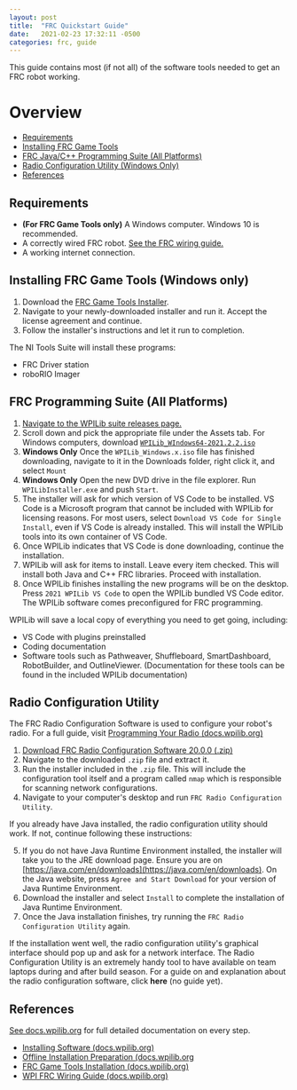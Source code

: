 ```yaml
---
layout: post
title:  "FRC Quickstart Guide"
date:   2021-02-23 17:32:11 -0500
categories: frc, guide
---
```


This guide contains most (if not all) of the software tools needed to get an FRC robot working.

# Overview

 - [Requirements](#requirements)
 - [Installing FRC Game Tools](#installing-frc-game-tools-windows-only)
 - [FRC Java/C++ Programming Suite (All Platforms)](#frc-programming-suite-all-platforms)
 - [Radio Configuration Utility (Windows Only)](#radio-configuration-utility)
 - [References](#references)

## Requirements

- **(For FRC Game Tools only)** A Windows computer. Windows 10 is recommended.
- A correctly wired FRC robot. [See the FRC wiring guide.](https://docs.wpilib.org/en/stable/docs/zero-to-robot/step-1/how-to-wire-a-robot.html)
- A working internet connection.

## Installing FRC Game Tools (Windows only)

1. Download the [FRC Game Tools Installer](https://www.ni.com/en-us/support/downloads/drivers/download.frc-game-tools.html#369633).
2. Navigate to your newly-downloaded installer and run it. Accept the license agreement and continue.
3. Follow the installer's instructions and let it run to completion.

The NI Tools Suite will install these programs:
 - FRC Driver station
 - roboRIO Imager

## FRC Programming Suite (All Platforms)

1. [Navigate to the WPILib suite releases page.](https://github.com/wpilibsuite/allwpilib/releases)
2. Scroll down and pick the appropriate file under the Assets tab. For Windows computers, download [`WPILib_WIndows64-2021.2.2.iso`](https://github.com/wpilibsuite/allwpilib/releases/download/v2021.2.2/WPILib_Windows64-2021.2.2.iso)
3. **Windows Only** Once the `WPILib_Windows.x.iso` file has finished downloading, navigate to it in the Downloads folder, right click it, and select `Mount`
4. **Windows Only** Open the new DVD drive in the file explorer. Run `WPILibInstaller.exe` and push `Start`.
5. The installer will ask for which version of VS Code to be installed. VS Code is a Microsoft program that cannot be included with WPILib for licensing reasons. For most users, select `Download VS Code for Single Install`, even if VS Code is already installed. This will install the WPILib tools into its own container of VS Code.
6. Once WPILib indicates that VS Code is done downloading, continue the installation.
7. WPILib will ask for items to install. Leave every item checked. This will install both Java and C++ FRC libraries. Proceed with installation.
8. Once WPILib finishes installing the new programs will be on the desktop. Press `2021 WPILib VS Code` to open the WPILib bundled VS Code editor. The WPILib software comes preconfigured for FRC programming.

WPILib will save a local copy of everything you need to get going, including:
 - VS Code with plugins preinstalled
 - Coding documentation
 - Software tools such as Pathweaver, Shuffleboard, SmartDashboard, RobotBuilder, and OutlineViewer. (Documentation for these tools can be found in the included WPILib documentation)

## Radio Configuration Utility

The FRC Radio Configuration Software is used to configure your robot's radio. For a full guide, visit [Programming Your Radio (docs.wpilib.org)](https://docs.wpilib.org/en/stable/docs/zero-to-robot/step-3/radio-programming.html)

1. [Download FRC Radio Configuration Software 20.0.0 (.zip)](https://firstfrc.blob.core.windows.net/frc2020/Radio/FRC_Radio_Configuration_20_0_0.zip)
2. Navigate to the downloaded `.zip` file and extract it.
3. Run the installer included in the `.zip` file. This will include the configuration tool itself and a program called `nmap` which is responsible for scanning network configurations.
4. Navigate to your computer's desktop and run `FRC Radio Configuration Utility`. 

If you already have Java installed, the radio configuration utility should work. If not, continue following these instructions:

5. If you do not have Java Runtime Environment installed, the installer will take you to the JRE download page. Ensure you are on [https://java.com/en/downloads](https://java.com/en/downloads). On the Java website, press `Agree and Start Download` for your version of Java Runtime Environment.
6. Download the installer and select `Install` to complete the installation of Java Runtime Environment.
7. Once the Java installation finishes, try running the `FRC Radio Configuration Utility` again.

If the installation went well, the radio configuration utility's graphical interface should pop up and ask for a network interface. The Radio Configuration Utility is an extremely handy tool to have available on team laptops during and after build season. For a guide on and explanation about the radio configuration software, click **here** (no guide yet).

## References

[See docs.wpilib.org](https://docs.wpilib.org/en/stable/) for full detailed documentation on every step.

- [Installing Software (docs.wpilib.org)](https://docs.wpilib.org/en/stable/docs/zero-to-robot/step-2/index.html) 
- [Offline Installation Preparation (docs.wpilib.org](https://docs.wpilib.org/en/stable/docs/zero-to-robot/step-2/offline-installation-preparations.html)
- [FRC Game Tools Installation (docs.wpilib.org)](https://docs.wpilib.org/en/stable/docs/zero-to-robot/step-2/frc-game-tools.html)
- [WPI FRC Wiring Guide (docs.wpilib.org)](https://docs.wpilib.org/en/stable/docs/zero-to-robot/step-1/how-to-wire-a-robot.html)



